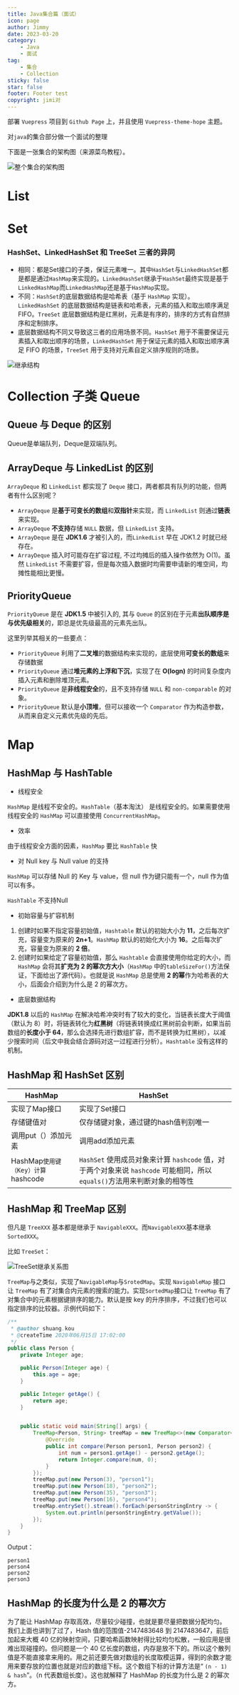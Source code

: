 ```yaml
---
title: Java集合篇（面试）
icon: page
author: Jimmy
date: 2023-03-20
category:
    - Java
    - 面试
tag:
    - 集合
    - Collection
sticky: false
star: false
footer: Footer test
copyright: jimi对
---
```


部署 `Vuepress` 项目到 `Github Page` 上，并且使用 `Vuepress-theme-hope` 主题。

对`java`的集合部分做一个面试的整理

<!-- more -->

下面是一张集合的架构图（来源菜鸟教程）。

![整个集合的架构图](./imgs/Java_collection/2243690-9cd9c896e0d512ed.gif)

# List





# Set

### HashSet、LinkedHashSet 和 TreeSet 三者的异同

- 相同：都是Set接口的子类，保证元素唯一。其中`HashSet`与`LinkedHashSet`都是都是通过`HashMap`来实现的。`LinkedHashSet`继承于`HashSet`最终实现是基于`LinkedHashMap`而`LinkedHashMap`还是基于`HashMap`实现。
- 不同：`HashSet`的底层数据结构是哈希表（基于 `HashMap` 实现）。`LinkedHashSet` 的底层数据结构是链表和哈希表，元素的插入和取出顺序满足 FIFO。`TreeSet` 底层数据结构是红黑树，元素是有序的，排序的方式有自然排序和定制排序。
- 底层数据结构不同又导致这三者的应用场景不同。`HashSet` 用于不需要保证元素插入和取出顺序的场景，`LinkedHashSet` 用于保证元素的插入和取出顺序满足 FIFO 的场景，`TreeSet` 用于支持对元素自定义排序规则的场景。

![继承结构](./imgs/Java_collection/image-20230401215609026.png)





# Collection 子类 Queue

## Queue 与 Deque 的区别

Queue是单端队列，Deque是双端队列。



## ArrayDeque 与 LinkedList 的区别

`ArrayDeque` 和 `LinkedList` 都实现了 `Deque` 接口，两者都具有队列的功能，但两者有什么区别呢？

- `ArrayDeque` 是**基于可变长的数组**和**双指针**来实现，而 `LinkedList` 则通过**链表**来实现。
- `ArrayDeque` **不支持**存储 `NULL` 数据，但 `LinkedList` 支持。
- `ArrayDeque` 是在 **JDK1.6** 才被引入的，而`LinkedList` 早在 JDK1.2 时就已经存在。
- `ArrayDeque` 插入时可能存在扩容过程, 不过均摊后的插入操作依然为 O(1)。虽然 `LinkedList` 不需要扩容，但是每次插入数据时均需要申请新的堆空间，均摊性能相比更慢。

## PriorityQueue

`PriorityQueue` 是在 **JDK1.5** 中被引入的, 其与 `Queue` 的区别在于元素**出队顺序是与优先级相关**的，即总是优先级最高的元素先出队。

这里列举其相关的一些要点：

- `PriorityQueue` 利用了**二叉堆**的数据结构来实现的，底层使用**可变长的数组**来存储数据
- `PriorityQueue` 通过**堆元素的上浮和下沉**，实现了在 **O(logn)** 的时间复杂度内插入元素和删除堆顶元素。
- `PriorityQueue` 是**非线程安全**的，且不支持存储 `NULL` 和 `non-comparable` 的对象。
- `PriorityQueue` 默认是**小顶堆**，但可以接收一个 `Comparator` 作为构造参数，从而来自定义元素优先级的先后。



# Map

## HashMap 与 HashTable

- 线程安全

`HashMap` 是线程不安全的。`HashTable`（基本淘汰） 是线程安全的。如果需要使用线程安全的 `HashMap` 可以直接使用 `ConcurrentHashMap`。

- 效率

由于线程安全方面的因素，`HashMap` 要比 `HashTable` 快 

- 对 Null key 与 Null value 的支持

`HashMap` 可以存储 Null 的 Key 与 value，但 null 作为键只能有一个，null 作为值可以有多。

`HashTable` 不支持Null

- 初始容量与扩容机制

1. 创建时如果不指定容量初始值，`Hashtable` 默认的初始大小为 **11**，之后每次扩充，容量变为原来的 **2n+1**。`HashMap` 默认的初始化大小为 **16**。之后每次扩充，容量变为原来的 **2 倍**。
2. 创建时如果给定了容量初始值，那么 `Hashtable` 会直接使用你给定的大小，而 `HashMap` 会将其**扩充为 2 的幂次方大小**（`HashMap` 中的`tableSizeFor()`方法保证，下面给出了源代码）。也就是说 `HashMap` 总是使用 **2 的幂**作为哈希表的大小，后面会介绍到为什么是 2 的幂次方。

- 底层数据结构

**JDK1.8** 以后的 `HashMap` 在解决哈希冲突时有了较大的变化，当链表长度大于阈值（默认为 8）时，将链表转化为**红黑树**（将链表转换成红黑树前会判断，如果当前数组的**长度小于 64**，那么会选择先进行数组扩容，而不是转换为红黑树），以减少搜索时间（后文中我会结合源码对这一过程进行分析）。`Hashtable` 没有这样的机制。



## HashMap 和 HashSet 区别

| **HashMap**                          | HashSet                                                      |
| ------------------------------------ | ------------------------------------------------------------ |
| 实现了Map接口                        | 实现了Set接口                                                |
| 存储键值对                           | 仅存储键对象，通过键的hash值判别唯一                         |
| 调用put（）添加元素                  | 调用add添加元素                                              |
| HashMap` 使用键（Key）计算 `hashcode | `HashSet` 使用成员对象来计算 `hashcode` 值，对于两个对象来说 `hashcode` 可能相同，所以`equals()`方法用来判断对象的相等性 |

## HashMap 和 TreeMap 区别

但凡是 `TreeXXX` 基本都是继承于 `NavigableXXX`。而`NavigableXXX`基本继承 `SortedXXX`。

比如 `TreeSet`：

![TreeSet继承关系图](./imgs/Java_collection/image-20230401223806207.png)

`TreeMap`与之类似，实现了`NavigableMap`与`SrotedMap`。实现 `NavigableMap` 接口让 `TreeMap` 有了对集合内元素的搜索的能力。实现`SortedMap`接口让 `TreeMap` 有了对集合中的元素根据键排序的能力。默认是按 key 的升序排序，不过我们也可以指定排序的比较器。示例代码如下：

```java
/**
 * @author shuang.kou
 * @createTime 2020年06月15日 17:02:00
 */
public class Person {
    private Integer age;

    public Person(Integer age) {
        this.age = age;
    }

    public Integer getAge() {
        return age;
    }


    public static void main(String[] args) {
        TreeMap<Person, String> treeMap = new TreeMap<>(new Comparator<Person>() {
            @Override
            public int compare(Person person1, Person person2) {
                int num = person1.getAge() - person2.getAge();
                return Integer.compare(num, 0);
            }
        });
        treeMap.put(new Person(3), "person1");
        treeMap.put(new Person(18), "person2");
        treeMap.put(new Person(35), "person3");
        treeMap.put(new Person(16), "person4");
        treeMap.entrySet().stream().forEach(personStringEntry -> {
            System.out.println(personStringEntry.getValue());
        });
    }
}
```

Output：

```
person1
person4
person2
person3
```



## HashMap 的长度为什么是 2 的幂次方

为了能让 HashMap 存取高效，尽量较少碰撞，也就是要尽量把数据分配均匀。我们上面也讲到了过了，Hash 值的范围值-2147483648 到 2147483647，前后加起来大概 40 亿的映射空间，只要哈希函数映射得比较均匀松散，一般应用是很难出现碰撞的。但问题是一个 40 亿长度的数组，内存是放不下的。所以这个散列值是不能直接拿来用的。用之前还要先做对数组的长度取模运算，得到的余数才能用来要存放的位置也就是对应的数组下标。这个数组下标的计算方法是“ `(n - 1) & hash`”。（n 代表数组长度）。这也就解释了 HashMap 的长度为什么是 2 的幂次方。

